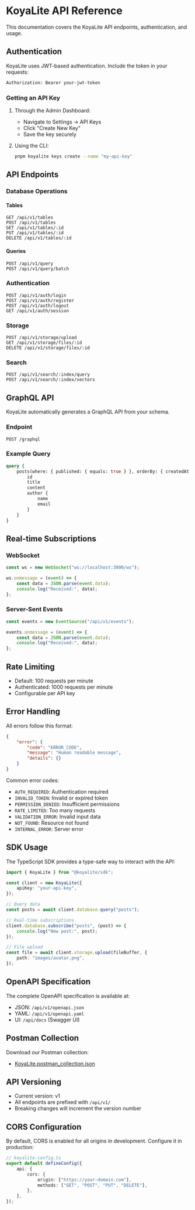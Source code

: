 # KoyaLite API Reference

This documentation covers the KoyaLite API endpoints, authentication, and usage.

## Authentication

KoyaLite uses JWT-based authentication. Include the token in your requests:

```bash
Authorization: Bearer your-jwt-token
```

### Getting an API Key

1. Through the Admin Dashboard:

    - Navigate to Settings → API Keys
    - Click "Create New Key"
    - Save the key securely

2. Using the CLI:
    ```bash
    pnpm koyalite keys create --name "my-api-key"
    ```

## API Endpoints

### Database Operations

#### Tables

```http
GET /api/v1/tables
POST /api/v1/tables
GET /api/v1/tables/:id
PUT /api/v1/tables/:id
DELETE /api/v1/tables/:id
```

#### Queries

```http
POST /api/v1/query
POST /api/v1/query/batch
```

### Authentication

```http
POST /api/v1/auth/login
POST /api/v1/auth/register
POST /api/v1/auth/logout
GET /api/v1/auth/session
```

### Storage

```http
POST /api/v1/storage/upload
GET /api/v1/storage/files/:id
DELETE /api/v1/storage/files/:id
```

### Search

```http
POST /api/v1/search/:index/query
POST /api/v1/search/:index/vectors
```

## GraphQL API

KoyaLite automatically generates a GraphQL API from your schema.

### Endpoint

```http
POST /graphql
```

### Example Query

```graphql
query {
    posts(where: { published: { equals: true } }, orderBy: { createdAt: desc }, take: 10) {
        id
        title
        content
        author {
            name
            email
        }
    }
}
```

## Real-time Subscriptions

### WebSocket

```javascript
const ws = new WebSocket("ws://localhost:3000/ws");

ws.onmessage = (event) => {
    const data = JSON.parse(event.data);
    console.log("Received:", data);
};
```

### Server-Sent Events

```javascript
const events = new EventSource("/api/v1/events");

events.onmessage = (event) => {
    const data = JSON.parse(event.data);
    console.log("Received:", data);
};
```

## Rate Limiting

- Default: 100 requests per minute
- Authenticated: 1000 requests per minute
- Configurable per API key

## Error Handling

All errors follow this format:

```json
{
    "error": {
        "code": "ERROR_CODE",
        "message": "Human readable message",
        "details": {}
    }
}
```

Common error codes:

- `AUTH_REQUIRED`: Authentication required
- `INVALID_TOKEN`: Invalid or expired token
- `PERMISSION_DENIED`: Insufficient permissions
- `RATE_LIMITED`: Too many requests
- `VALIDATION_ERROR`: Invalid input data
- `NOT_FOUND`: Resource not found
- `INTERNAL_ERROR`: Server error

## SDK Usage

The TypeScript SDK provides a type-safe way to interact with the API:

```typescript
import { KoyaLite } from "@koyalite/sdk";

const client = new KoyaLite({
    apiKey: "your-api-key",
});

// Query data
const posts = await client.database.query("posts");

// Real-time subscriptions
client.database.subscribe("posts", (post) => {
    console.log("New post:", post);
});

// File upload
const file = await client.storage.upload(fileBuffer, {
    path: "images/avatar.png",
});
```

## OpenAPI Specification

The complete OpenAPI specification is available at:

- JSON: `/api/v1/openapi.json`
- YAML: `/api/v1/openapi.yaml`
- UI: `/api/docs` (Swagger UI)

## Postman Collection

Download our Postman collection:

- [KoyaLite.postman_collection.json](https://api.koyalite.dev/postman)

## API Versioning

- Current version: v1
- All endpoints are prefixed with `/api/v1/`
- Breaking changes will increment the version number

## CORS Configuration

By default, CORS is enabled for all origins in development. Configure it in production:

```typescript
// koyalite.config.ts
export default defineConfig({
    api: {
        cors: {
            origin: ["https://your-domain.com"],
            methods: ["GET", "POST", "PUT", "DELETE"],
        },
    },
});
```
